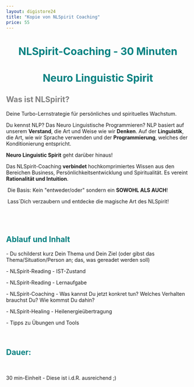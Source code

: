 ```yaml
---
layout: digistore24
title: "Kopie von NLSpirit Coaching"
price: 55
---
```

<h1 style="text-align:center;"><strong><span style="color:#008080;">NLSpirit-Coaching - 30 Minuten</span></strong></h1>
<h1 style="text-align:center;"><strong><span style="color:#008080;">Neuro Linguistic Spirit</span></strong></h1>
<h2><span style="color:#808080;">Was ist NLSpirit?</span></h2>
<p>Deine Turbo-Lernstrategie f&#xFC;r pers&#xF6;nliches und spirituelles Wachstum.</p>
<p>Du kennst&#xA0;NLP? Das Neuro Linguistische Programmieren? NLP basiert auf unserem <strong>Verstand</strong>, die Art und Weise wie wir <strong>Denken</strong>. Auf der <strong>Linguistik</strong>, die Art, wie wir Sprache verwenden und der&#xA0;<strong>Programmierung</strong>, welches der Konditionierung entspricht.</p>
<p><strong>Neuro Linguistic Spirit</strong> geht dar&#xFC;ber hinaus!</p>
<p>Das NLSpirit-Coaching <strong>verbindet</strong> hochkomprimiertes Wissen aus den Bereichen Business, Pers&#xF6;nlichkeitsentwicklung und Spiritualit&#xE4;t. Es vereint <strong>Rationalit&#xE4;t und Intuition</strong>.&#xA0;</p>
<p>&#xA0;Die Basis: Kein &quot;entweder/oder&quot; sondern ein <strong>SOWOHL ALS AUCH</strong>!</p>
<p>&#xA0;Lass&#xB4;Dich verzaubern und entdecke&#xA0;die magische Art des NLSpirit!</p>
<h2>&#xA0;</h2>
<h2><span style="color:#008080;"><strong>Ablauf und Inhalt</strong></span></h2>
<p>- Du schilderst kurz Dein Thema und Dein Ziel (oder gibst das Thema/Situation/Person an; das, was gereadet werden soll)</p>
<p>- NLSpirit-Reading - IST-Zustand</p>
<p>- NLSpirit-Reading - Lernaufgabe</p>
<p>- NLSpirit-Coaching - Was kannst Du jetzt konkret tun? Welches Verhalten brauchst Du? Wie kommst Du dahin?</p>
<p>- NLSpirit-Healing - Heilenergie&#xFC;bertragung</p>
<p>- Tipps zu &#xDC;bungen und Tools</p>
<p>&#xA0;</p>
<h2><span style="color:#008080;"><strong>Dauer:</strong></span></h2>
<p>&#xA0;</p>
<p>30&#xA0;min-Einheit - Diese ist i.d.R. ausreichend ;)</p>
<p>&#xA0;</p>